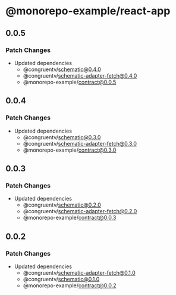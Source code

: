 # @monorepo-example/react-app

## 0.0.5

### Patch Changes

- Updated dependencies
  - @congruentv/schematic@0.4.0
  - @congruentv/schematic-adapter-fetch@0.4.0
  - @monorepo-example/contract@0.0.5

## 0.0.4

### Patch Changes

- Updated dependencies
  - @congruentv/schematic@0.3.0
  - @congruentv/schematic-adapter-fetch@0.3.0
  - @monorepo-example/contract@0.3.0

## 0.0.3

### Patch Changes

- Updated dependencies
  - @congruentv/schematic@0.2.0
  - @congruentv/schematic-adapter-fetch@0.2.0
  - @monorepo-example/contract@0.0.3

## 0.0.2

### Patch Changes

- Updated dependencies
  - @congruentv/schematic-adapter-fetch@0.1.0
  - @congruentv/schematic@0.1.0
  - @monorepo-example/contract@0.0.2
